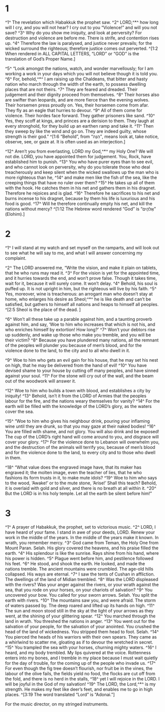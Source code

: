 # 1 
^1^ The revelation which Habakkuk the prophet saw. ^2^ LORD,^*^ how long will I cry, and you will not hear? I cry out to you “Violence!” and will you not save? ^3^ Why do you show me iniquity, and look at perversity? For destruction and violence are before me. There is strife, and contention rises up. ^4^ Therefore the law is paralysed, and justice never prevails; for the wicked surround the righteous; therefore justice comes out perverted. 
^[1:2 When rendered in ALL CAPITAL LETTERS, “LORD” or “GOD” is the translation of God’s Proper Name.]

^5^ “Look amongst the nations, watch, and wonder marvellously; for I am working a work in your days which you will not believe though it is told you. ^6^ For, behold,^*^ I am raising up the Chaldeans, that bitter and hasty nation who march through the width of the earth, to possess dwelling places that are not theirs. ^7^ They are feared and dreaded. Their judgement and their dignity proceed from themselves. ^8^ Their horses also are swifter than leopards, and are more fierce than the evening wolves. Their horsemen press proudly on. Yes, their horsemen come from afar. They fly as an eagle that hurries to devour. ^9^ All of them come for violence. Their hordes face forward. They gather prisoners like sand. ^10^ Yes, they scoff at kings, and princes are a derision to them. They laugh at every stronghold, for they build up an earthen ramp and take it. ^11^ Then they sweep by like the wind and go on. They are indeed guilty, whose strength is their god.” 
^[1:6 “Behold”, from “הִנֵּה”, means look at, take notice, observe, see, or gaze at. It is often used as an interjection.]

^12^ Aren’t you from everlasting, LORD my God,^*^ my Holy One? We will not die. LORD, you have appointed them for judgement. You, Rock, have established him to punish. ^13^ You who have purer eyes than to see evil, and who cannot look on perversity, why do you tolerate those who deal treacherously and keep silent when the wicked swallows up the man who is more righteous than he, ^14^ and make men like the fish of the sea, like the creeping things that have no ruler over them? ^15^ He takes up all of them with the hook. He catches them in his net and gathers them in his dragnet. Therefore he rejoices and is glad. ^16^ Therefore he sacrifices to his net and burns incense to his dragnet, because by them his life is luxurious and his food is good. ^17^ Will he therefore continually empty his net, and kill the nations without mercy?
^[1:12 The Hebrew word rendered “God” is “אֱלֹהִ֑ים” (Elohim).] 

# 2 
^1^ I will stand at my watch and set myself on the ramparts, and will look out to see what he will say to me, and what I will answer concerning my complaint. 

^2^ The LORD answered me, “Write the vision, and make it plain on tablets, that he who runs may read it. ^3^ For the vision is yet for the appointed time, and it hurries towards the end, and won’t prove false. Though it takes time, wait for it, because it will surely come. It won’t delay. ^4^ Behold, his soul is puffed up. It is not upright in him, but the righteous will live by his faith. ^5^ Yes, moreover, wine is treacherous: an arrogant man who doesn’t stay at home, who enlarges his desire as Sheol;^*^ he is like death and can’t be satisfied, but gathers to himself all nations and heaps to himself all peoples. 
^[2:5 Sheol is the place of the dead. ]

^6^ Won’t all these take up a parable against him, and a taunting proverb against him, and say, ‘Woe to him who increases that which is not his, and who enriches himself by extortion! How long?’ ^7^ Won’t your debtors rise up suddenly, and wake up those who make you tremble, and you will be their victim? ^8^ Because you have plundered many nations, all the remnant of the peoples will plunder you because of men’s blood, and for the violence done to the land, to the city and to all who dwell in it. 

^9^ Woe to him who gets an evil gain for his house, that he may set his nest on high, that he may be delivered from the hand of evil! ^10^ You have devised shame to your house by cutting off many peoples, and have sinned against your soul. ^11^ For the stone will cry out of the wall, and the beam out of the woodwork will answer it. 

^12^ Woe to him who builds a town with blood, and establishes a city by iniquity! ^13^ Behold, isn’t it from the LORD of Armies that the peoples labour for the fire, and the nations weary themselves for vanity? ^14^ For the earth will be filled with the knowledge of the LORD’s glory, as the waters cover the sea. 

^15^ “Woe to him who gives his neighbour drink, pouring your inflaming wine until they are drunk, so that you may gaze at their naked bodies! ^16^ You are filled with shame, and not glory. You will also drink and be exposed! The cup of the LORD’s right hand will come around to you, and disgrace will cover your glory. ^17^ For the violence done to Lebanon will overwhelm you, and the destruction of the animals will terrify you, because of men’s blood and for the violence done to the land, to every city and to those who dwell in them. 

^18^ “What value does the engraved image have, that its maker has engraved it; the molten image, even the teacher of lies, that he who fashions its form trusts in it, to make mute idols? ^19^ Woe to him who says to the wood, ‘Awake!’ or to the mute stone, ‘Arise!’ Shall this teach? Behold, it is overlaid with gold and silver, and there is no breath at all within it. ^20^ But the LORD is in his holy temple. Let all the earth be silent before him!” 

# 3 
^1^ A prayer of Habakkuk, the prophet, set to victorious music. ^2^ LORD, I have heard of your fame. I stand in awe of your deeds, LORD. Renew your work in the middle of the years. In the middle of the years make it known. In wrath, you remember mercy. ^3^ God came from Teman, the Holy One from Mount Paran. Selah. His glory covered the heavens, and his praise filled the earth. ^4^ His splendour is like the sunrise. Rays shine from his hand, where his power is hidden. ^5^ Plague went before him, and pestilence followed his feet. ^6^ He stood, and shook the earth. He looked, and made the nations tremble. The ancient mountains were crumbled. The age-old hills collapsed. His ways are eternal. ^7^ I saw the tents of Cushan in affliction. The dwellings of the land of Midian trembled. ^8^ Was the LORD displeased with the rivers? Was your anger against the rivers, or your wrath against the sea, that you rode on your horses, on your chariots of salvation? ^9^ You uncovered your bow. You called for your sworn arrows. Selah. You split the earth with rivers. ^10^ The mountains saw you, and were afraid. The storm of waters passed by. The deep roared and lifted up its hands on high. ^11^ The sun and moon stood still in the sky at the light of your arrows as they went, at the shining of your glittering spear. ^12^ You marched through the land in wrath. You threshed the nations in anger. ^13^ You went out for the salvation of your people, for the salvation of your anointed. You crushed the head of the land of wickedness. You stripped them head to foot. Selah. ^14^ You pierced the heads of his warriors with their own spears. They came as a whirlwind to scatter me, gloating as if to devour the wretched in secret. ^15^ You trampled the sea with your horses, churning mighty waters. ^16^ I heard, and my body trembled. My lips quivered at the voice. Rottenness enters into my bones, and I tremble in my place because I must wait quietly for the day of trouble, for the coming up of the people who invade us. ^17^ For even though the fig tree doesn’t flourish, nor fruit be in the vines, the labour of the olive fails, the fields yield no food, the flocks are cut off from the fold, and there is no herd in the stalls, ^18^ yet I will rejoice in the LORD. I will be joyful in the God of my salvation! ^19^ The LORD, the Lord,^*^ is my strength. He makes my feet like deer’s feet, and enables me to go in high places. 
^[3:19 The word translated “Lord” is “Adonai.”]

For the music director, on my stringed instruments. 